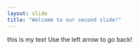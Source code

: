 ```yaml
---
layout: slide
title: "Welcome to our second slide!"
---
```

this is my text
Use the left arrow to go back!
